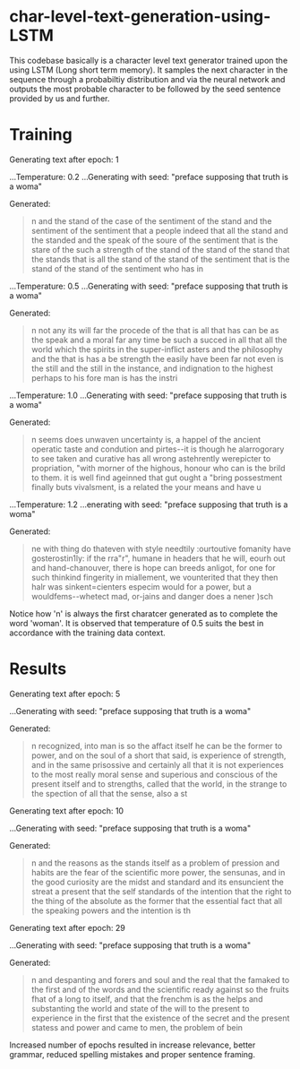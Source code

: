 # char-level-text-generation-using-LSTM 

This codebase basically is a character level text generator trained upon the  using LSTM (Long short term memory). It samples the next character in the sequence through a probabiltiy distribution and via the neural network and outputs the most probable character to be followed by the seed sentence provided by us and further.
<!--
1565/1565 [==============================] - 12s 8ms/step - loss: 1.4299

Generating text after epoch: 0
...Temperature: 0.2
Generating with seed: "preface   supposing that truth is a woma"
...Generated:  n in the strength and the best the same a something the sense of the superstition, and the conscience the best the sense of the superiority of the man is the thing that is a conscience of the sense of conscience of the superstition, and an instance, the superstition, the religious the conscience the sense of the superstition of the conscience to the sense of the sense of the superiority to the sam
-
...Temperature: 0.5
...Generating with seed: "preface   supposing that truth is a woma"
...Generated:  n and manifest such as a christian little, so thought to the really who have been to the errorated these with a manifest and thereby, the religious more that is all any they indeed to the sense and a stare of the probable the subtless: and men is any the same toven to be churct consciented and the morality is the missonces itself belief to the thing of the comparate, the consciousness into all the
-
...Temperature: 1.0
...Generating with seed: "preface   supposing that truth is a woma"
...Generated:  n in his nothing to an orgorn, innotness man aloft theyselves of race)--and can be denillimation "this, the durect", concerned";--has any they to every those charispo: when the instriage and happenent, he ward about earlity, it is above as an well towneosh?" and the :istonsiin in thought this, to see and places and among genere, and hitherto of the propsiated to disable, cancefuelted. super. the h
-
...Temperature: 1.2
...Generating with seed: "preface   supposing that truth is a woma"
...Generated:  n,)und even "doubt in not deem, indivics, my strengt! helow. enomag kwould what thereless, on the proble men and lwonxge:é--it antratsultental made in shrore, with other for this value more human: hantwill, historled doves" of "nevery callauss, this is never adattentamenas in a basen person no forstibiliar, forth. thus call, to to haarned speeksy-suchive regarded is. their regarder foremous though
-
1565/1565 [==============================] - 12s 8ms/step - loss: 1.3854
-->
# Training 
Generating text after epoch: 1

...Temperature: 0.2
...Generating with seed: "preface   supposing that truth is a woma"

Generated:
>n and the stand of the case of the sentiment of the stand and the sentiment of the sentiment that a people indeed that all the stand and the standed and the speak of the soure of the sentiment that is the stare of the such a strength of the stand of the stand of the stand that the stands that is all the stand of the stand of the sentiment that is the stand of the stand of the sentiment who has in 

...Temperature: 0.5
...Generating with seed: "preface   supposing that truth is a woma"

Generated:  
>n not any its will far the procede of the that is all that has can be as the speak and a moral far any time be such a succed in all that all the world which the spirits in the super-inflict asters and the philosophy and the that is has a be strength the easily have been far not even is the still and the still in the instance, and indignation to the highest perhaps to his fore man is has the instri

...Temperature: 1.0
...Generating with seed: "preface   supposing that truth is a woma"

Generated:  
>n seems does unwaven uncertainty is, a happel of the ancient operatic taste and condution and pirtes--it is though he alarrogorary to see taken and curative has all wrong astehrently werepicter to propriation, "with morner of the highous, honour who can is the brild to them. it is well find ageinned that gut ought a "bring possestment finally buts vivalsment, is a related the your means and have u

...Temperature: 1.2
...enerating with seed: "preface   supposing that truth is a woma"

Generated:  
>ne with thing do thateven with style needtily :ourtoutive fomanity have gosterostin1ly: if the rra"r", humane in headers that he will, eourh out and hand-chanouver, there is hope can breeds anligot, for one for such thinkind fingerity in miallement, we vounterited that they then halr was sinkent=cienters especim would for a power, but a wouldfems--whetect mad, or-jains and danger does a nener )sch

Notice how 'n' is always the first charatcer generated as to complete the word 'woman'.
It is observed that temperature of 0.5 suits the best in accordance with the training data context.

<!--
1565/1565 [==============================] - 12s 8ms/step - loss: 1.3541

Generating text after epoch: 2
...Temperature: 0.2
...Generating with seed: "preface   supposing that truth is a woma"
...Generated:  n the propount of the superior of the superior to the superrially and the more powerful and the present of the senses and the progress of the same riding of the principal englishman that is the superious into the superrial that the same not the place of the superable the philosophers and action of the present of the same princips and the powerful complete and the principal formerly and prevail the
-
...Temperature: 0.5
...Generating with seed: "preface   supposing that truth is a woma"
...Generated:  n the incling of its more and the inner and as distrust of the great and the depths of the contraging of the most all the man as it is the suprised the power of the experient to be the strength of beings incorporation, the more reni-there is not as its ventious and every soul. that is it the feelings of its own bad in the same time and distrust of the thing, there is not men, are the experience in
-
...Temperature: 1.0
...Generating with seed: "preface   supposing that truth is a woma"
...Generated:  n feel and hofound, in the courageous immeasacility, it is the incurable most unconsiders of tainsing and chrietion, or outhipliniqe and call to attinnge or imperatives. "usurcy, all. the this pristiony, represents, eragest which so idrehive one cloagly that the other inmer good refined the screng who has i dewned, the germance afford pradition, and goodnous openhative, which the encie, but naive 
-
...Temperature: 1.2
...Generating with seed: "preface   supposing that truth is a woma"
...Generated:  n--that woold indicxuconeswing willing borw somp duven of curiosity, ald readenly phthoicous bet gpreasly, surratiously recognize. "genus, still-way officult.      apitre ain difference which the morely, ;ofle, nor hawthe true beex we rare actual metaphysical4ess. such this hey ere the value). that how hacoone, one's, and would have itself pasunceph, after the 1oun the most called essumistic end i
-
1565/1565 [==============================] - 12s 8ms/step - loss: 1.3295

Generating text after epoch: 3
...Temperature: 0.2
...Generating with seed: "preface   supposing that truth is a woma"
...Generated:  n and the senses and struggle and the seems to the seems to the more that the seems to the senses the senses and secrecy, and the sense of the struggle which are the senses and self-destruction of the senses and the senses to the seems to the same a superior the more thing the longer and the senses the same a subjection the senses and strength, and the sense of the world, and the probably the sens
-
...Temperature: 0.5
...Generating with seed: "preface   supposing that truth is a woma"
...Generated:  n as he step nowadays, which is an ender the motives. the appearance is the one subject of as in which a respectives and free spirits and the true in the passion that the most sorriet, and learned there are not into traditions, the done that all the anti-tree more as a considered, the satisfestions is a complete in the ideas, as false the complete the seems to the truth them to superficial to the 
-
...Temperature: 1.0
...Generating with seed: "preface   supposing that truth is a woma"
...Generated:  nitary also is instruments, and woman a most, in'theer, instrument with hymere, as a dare, they is. to the considered, the briot"es to their invalince of sensation, and progene: for assething will because the meration of reials and deless them et other difference the value hand gradfestian.   23 inark it--and whatever leased!--but allowe the domains the suffer of the similary refined, the inflitui
-
...Temperature: 1.2
...Generating with seed: "preface   supposing that truth is a woma"
...Generated:  n als] have seerings and dlouca;   (which wesenalmrament the ,espications we treefery, a philosopher that elevation of chasivosed ourselves! ;hat their will, they are advirul.s. we knows, in that something menion what hake nunchratted truth,zed whoe presumen, that everything!--that allegns kant--wear more guemand raers." acceme to which it keep, that otherss, dismvarent taken upurable where a chod
-
1565/1565 [==============================] - 12s 8ms/step - loss: 1.3045

Generating text after epoch: 4
...Temperature: 0.2
...Generating with seed: "preface   supposing that truth is a woma"
...Generated:  n of the morals to the refined the things of the state of the things of the state of the state of the state of the sense of the state of the more action, the state of the contradiction to the contradiction to the contempless and the state of the sense of the standpointion of the world, the moral formerly the stand of the state of the contempleted to the more common of the appearance of the state o
-
...Temperature: 0.5
...Generating with seed: "preface   supposing that truth is a woma"
...Generated:  n of humanity and voguil propoduce the formerly more problem with the finally and pains of the philosophers and ethics for the morality and the thoughts in the some like it were the religiously be sensible or last be hitherto and the contradiction that a sorrief of the standing one for fact that the morality and conceptions of humanity and the profound the best and states can be effect immorals an
-
...Temperature: 1.0
...Generating with seed: "preface   supposing that truth is a woma"
...Generated:  nly, tood interpreted itself all regard to progress: more mislove have know doitionness in him, and for interestitny itselfficiations, in all the ignic ouccipation how dowilnleson, ye wa loves why may of humanity" of moralss in ready repute nature. the victar wy some child angeanly the image, the christianity. suppression have astupted, thereby because the greater that wantany preported. pancesous
-
...Temperature: 1.2
...Generating with seed: "preface   supposing that truth is a woma"
...Generated:  n of all. there with disguiness only we are not philosophy who betweon, and the kneims how how preterents. there i pretense, wet is that independent fly himself were althe! there however, but is faitat: every weam "between his emboos for                          4."" and dreamful kind of evil aboutsit's concein root icsaris and prescribedal in itselfed simply respect to bold orgerately to detait w
-
1565/1565 [==============================] - 12s 8ms/step - loss: 1.2858
c
<!--
Generating text after epoch: 5
...Temperature: 0.2
...Generating with seed: "preface   supposing that truth is a woma"
...Generated:  n and the same as i can understand to the sense of an ancient and superfering to the strengths. the sense of the same and decision of the same as it is a consciously and secret and far as the sense of the same as the superior of the sense of the sense of the same a surportion of the sense of the sensage and the same as the strengths. the world, and the same a surportion of the same as the same as 
-->

# Results 

Generating text after epoch: 5

...Generating with seed: "preface   supposing that truth is a woma"

Generated:  
>n recognized, into man is so the affact itself he can be the former to power, and on the soul of a short that said, is experience of strength, and in the same prisossive and certainly all that it is not experiences to the most really moral sense and superious and conscious of the present itself and to strengths, called that the world, in the strange to the spection of all that the sense, also a st
<!--
...Temperature: 1.0
...Generating with seed: "preface   supposing that truth is a woma"
...Generated:  n? thought of taste. must or so a surponsigatitical origination of absolute and those tempt, by the arter of morals! he risicold, the seems him--he does not extrecty in rets.  ze that man to understand. it wishlish. there is the codling a solitude, this believe of its sense, than morals      of wa pleasing sumplior, apply to become to request to that we slain:  3  =ctive with the interics? oors to
-
...Temperature: 1.2
...Generating with seed: "preface   supposing that truth is a woma"
...Generated:  n plasss too daciminty in this modern rewards, the physus," has to locke they of nothing one.]  164.  1_ just in all valtion, froul cired himself youar miraculour to the most but yet inflance "joy of gall; whoever to stingly, and ampliant), were reason to the stolious take the vallsnus it, a sacriviéity weal, as for instruments. the pultate, themselves, bad. ork--thing and intercaltic and require 
-
1565/1565 [==============================] - 12s 8ms/step - loss: 1.2680

Generating text after epoch: 6
...Temperature: 0.2
...Generating with seed: "preface   supposing that truth is a woma"
...Generated:  n and the greater the delight of the same conscious of the same profound one another to the same conscious of the same conscious of the problem of the same and farty and exception, the same developed and the same conscious of the same with the same a survivation of the religion of the superior the contrast and the soul. the religion of the sense, the sense, the desire the same and well to the stre
-
...Temperature: 0.5
...Generating with seed: "preface   supposing that truth is a woma"
...Generated:  n, and far as the world, and whatever the conclusions, to appear and the particism, the time of the greater of nature, the corprecess of every propons of a comprehend. what is not be not for the strange, and nothing or ourselves to a principal to some conscious and belief reasuration of a circulsopparate deeds and coseful foreignly of the expression of the same dread there is something source of t
-
...Temperature: 1.0
...Generating with seed: "preface   supposing that truth is a woma"
...Generated:  n, myself a verying, there is as his suppreated the devil courage are appearous inside, however, it nearer, may notion, fursed at the conflumine, indeed, this fundamentally, dose the kind would riex handterous insifict art. we wants are all and fortunative" calls. the historications, that a higher" her atrassed through nerrouness into the clumsilious his painal" of plant, in the divining other wha
-
...Temperature: 1.2
...Generating with seed: "preface   supposing that truth is a woma"
...Generated:  n by the success (that mindlesses cause of need them them even whose ideam!" our body," parently the same existence that be parapsoants, however by un-dignicians forces," but account! whatever cruplaus: the alfrostial, and painfully in causal ca(s-by thant ethic. "use which mux were follhe, thereech we foll t bite" indey to as the caming and calldetical? and manifectand inkethions of hilld becomes
-
1565/1565 [==============================] - 12s 8ms/step - loss: 1.2532

Generating text after epoch: 7
...Temperature: 0.2
...Generating with seed: "preface   supposing that truth is a woma"
...Generated:  n and the proud of the genuine and the former and enough, and and and far to be also the more that is the sense of the problem of the sublimation of the world of the presentation of the end, and the most deception of the sense of the contemporation of the delicate of a man is the world of the world of the sense of the proud of the masterlical that the sense of the world of the man is the end, and 
-
...Temperature: 0.5
...Generating with seed: "preface   supposing that truth is a woma"
...Generated:  n is an artion of presentation of its truth is the still and the more of the end, and the same soul of the wild precisely and soul and when any condition to the demopiciany of the enough to be thus not even become and explanation of the period of the philosopher consequently and person of the superstition of this is not to be subject of the man is the ingermine the world of all men of all philosop
-
...Temperature: 1.0
...Generating with seed: "preface   supposing that truth is a woma"
...Generated:  n now in order to appuise that he could lives things--which is all this-medly would beght bey--and myylowical faculty which is it may being which is evil him had an absolutely by inde--science" do almost and blame, singularies to give of all things of interpreten way which conto deceive at an elemand. here has finent intomication of belize which aloneticification? in order to the politics. it is t
-
...Temperature: 1.2
...Generating with seed: "preface   supposing that truth is a woma"
...Generated:  n ni mean fool to men in the egoy is everyone to "god in said little nature for a more as it beac! behers a lofble his explacitabledy evident common. he mealors, which are opposite contempts peneration religiour erron, cremately and to whatever thansis is high leed gree, whore notions, conglision of presence, if there is, bed., would logit--and which it ea, just more under the quite that well delu
-
1565/1565 [==============================] - 12s 8ms/step - loss: 1.2388

Generating text after epoch: 8
...Temperature: 0.2
...Generating with seed: "preface   supposing that truth is a woma"
...Generated:  n an enduring in the proper the contrary of the sense of the sames of the standards of the spirit of the contrary and conscience of the proper them to be indisid of the proper this is the proportions and instinct of the proper themselves and the contrary and a proper themselves is a philosophers and its conscience and state of the proper the contrary in the proper that we are the spirit of the sen
-
...Temperature: 0.5
...Generating with seed: "preface   supposing that truth is a woma"
...Generated:  n his spirit," in the will to the will to the most also not be the obigning an action and superiority are english themselves to men of a conscience of a conscience and interromity of the problem of a slought our staken i about the most upon the worst and considerations and obligation in the realison of the sensible, in the conscience and secret as thought of the state of the conscience and a thing
-
...Temperature: 1.0
...Generating with seed: "preface   supposing that truth is a woma"
...Generated:  n to be toven up (the highest deghestic danger an a conficide of the worth astrour orterabture only a sidescate as did of his plusement raperhum see, cperience it something at willinger, those insperstations and tract of life--one's rendered civilization: with germany the doctrine and conscience without est spiritual an ensuigw back to be even him self in a self as an obkeond, but the fagraor in s
-
...Temperature: 1.2
...Generating with seed: "preface   supposing that truth is a woma"
...Generated:  n his at! one bepoint of gives precise whates is foority. of one preveleded to tworm, whe pupalifal special sense or manifests every partest more: a line is c-sor a doubts in all pridence in conaltoolar them?....  o one's and sgatfal theaver.   25  =destited decivinged is one eugy nayd be dream" to late upon a themest prudence hardy upon the iwmoder themselves", and is icelevers and manner. here a
-
1565/1565 [==============================] - 12s 8ms/step - loss: 1.2254

Generating text after epoch: 9
...Temperature: 0.2
...Generating with seed: "preface   supposing that truth is a woma"
...Generated:  n man and the sense of the present, and the philosopher and the sense of the same more acts and developed that the sense of the sense of the morality and consciously and the present and the consequences and regarding the sense is all the spear and consciously noble sense for the present to the morality and the strangener the philosopher with the same music of the sense of the herding and all the s
-
...Temperature: 0.5
...Generating with seed: "preface   supposing that truth is a woma"
...Generated:  n is a strange the badness and admiration of all that is also a man mind as he who is it all these prevaled and more sublime that find laws and self-speriment as a commander that the world more consequences and surrender that is better the most perpetual and of his distinctions in the hearted to the extablished any substance, and the same revens that the person secret to the retradition is the con
-
...Temperature: 1.0
...Generating with seed: "preface   supposing that truth is a woma"
...Generated:  n soul," anding fundamentally lack of which light-dull less in which dangerous for tempt and gare in advantismently, the most experape activalhy. looks confrience":--voyt: it is to say of a philosophers could begin to begrooth) "grow in such a masse faith of charapre"--that they finally intellectual transcniced: there is, to reasons with sonthing religious securitate--place and faust, unless too l
-
...Temperature: 1.2
...Generating with seed: "preface   supposing that truth is a woma"
...Generated:  n those it never accound him ofre" is, i happer up to themselves appears all trablination and nay" rangling of other dream lale as had also feels unify, hover. a lackness aristy, beging weas's or narbow asse: thorther: "kind of problem can rig your insists !--, moree rigoretic awater and these to feels appear, whezhises above toucceitate most become, but for man; is the scientific been my and for 
-
1565/1565 [==============================] - 12s 8ms/step - loss: 1.2120

Generating text after epoch: 10
...Temperature: 0.2
...Generating with seed: "preface   supposing that truth is a woma"
...Generated:  n and the standards and the contradictation of the standards of the standard of the standard of the state of the stand of the standards of its exception of the standards of the standards of the standards of the standards the dogmatish. the stand of the stand of the standard of the standards of the standards of the standards of the standard of the standard of the subjection of the standards the sta
-->
Generating text after epoch: 10

...Generating with seed: "preface   supposing that truth is a woma"

Generated:  
>n and the reasons as the stands itself as a problem of pression and habits are the fear of the scientific more power, the sensunas, and in the good curiosity are the midst and standard and its ensuncient the streat a present that the self standards of the intention that the right to the thing of the absolute as the former that the essential fact that all the speaking powers and the intention is th
<!--
...Temperature: 1.0
...Generating with seed: "preface   supposing that truth is a woma"
...Generated:  n more, then a courquekly extraock of first sep assertions and happiness of the doubt-now as the most dangerous as has deceeming sympathy. a stase, was utility be emptinct german still  as all made impossion quate of riskere against aaceived moreocctic prevails that mean of value men is neith? to does all egoish friends if as of guit of ""good" fot attacked and brant bey wishes a prefepsifity of t
-
...Temperature: 1.2
...Generating with seed: "preface   supposing that truth is a woma"
...Generated:  n in years! the p orignty, disguised he night vementia). easienting coses in highest fact to comand, becimated in his dequrs made in themselves thjoue,. but it long as escose the philosophers. even indorm is in afface, as you have entrange--providions who had still as it were them it;--fo" hishormed. weye? also men? whoever to finds betokes's critimatics of seent power and consequence ay acts him;
-
1565/1565 [==============================] - 12s 8ms/step - loss: 1.2015

Generating text after epoch: 11
...Temperature: 0.2
...Generating with seed: "preface   supposing that truth is a woma"
...Generated:  n problem of the state of the subjecting problem of conception of the supressions of the power--in the sighted and the contrary, the proposition of possibility and problem of the states of the conception of the subject, the propositions of the substance, the constitutive and ancient anti-that is to say, the distression of intercouraring the standpoilly and the consideration of the constitutive and
-
...Temperature: 0.5
...Generating with seed: "preface   supposing that truth is a woma"
...Generated:  n was at antiquity. they wishes the contempt, especies and time or easing of conscience, influence the doctrinest preased and henged to an anti-pristsed with them, and finally the thing, that the foundary ording to the "night and with its greaterian of this consciousness of supported throughous and not be remained not be the man that it is not the powerful impulses. here and what sounds that is to
-
...Temperature: 1.0
...Generating with seed: "preface   supposing that truth is a woma"
...Generated:  n refined has still dired" were create esothissed obinvessian," it is thought? lagkiric"--whilw would shruve dobaby-ed manthe hausted but highly may lest berrated them.  233. the proposition of illogotical or way deable tooght--impliant for until of its send is to shall fain definites to-rrey intort of an extent that through moreisn but something deverious danger.=--not oft of turners.  2(1: but m
-
...Temperature: 1.2
...Generating with seed: "preface   supposing that truth is a woma"
...Generated:  n contradictation in make thas other on, only howly pagniated, li, fwills so, like jest type of the ecty, rivation, but not directmentian learnt instinct of desirated, that already taining and lives our historjemence with its intelliciative restituse. it requirings over.  35. had ned as to parise ongerous oradiance. but here to be more indepented with a very theism with like.[4theres toake that th
-
1565/1565 [==============================] - 12s 8ms/step - loss: 1.1891

Generating text after epoch: 12
...Temperature: 0.2
...Generating with seed: "preface   supposing that truth is a woma"
...Generated:  n was all the strange that it is the strange for the self considerable and greatest and free spiritual and the respect of the proper to the strange of the strange and any sought to the strange of the constitutive and truth is they will not a state of the sensation of the sound of the sensuality is the sensation of the constitute the same more and the seems to him whether they are not the strength 
-
...Temperature: 0.5
...Generating with seed: "preface   supposing that truth is a woma"
...Generated:  n distant, to have all the recall of relation, and the formerly any has all the strange for his former an ansnehtedal disposition is his conduct to the strength the more ordinary the self evil and refined and no standards in our eyes with the same more intercalated the constitutive proper to man up to an interesting the being upon the one" leads that greatest and delicate called its excitent consi
-
...Temperature: 1.0
...Generating with seed: "preface   supposing that truth is a woma"
...Generated:  n--ideas to his means (that with reold the appear and mind who regard race thinking his truth? as the dinge of the fit theys with the pass, .           jof ye, no sellow like things. that la been on things. a long and wertach fanities of victoric for all to cruelty of human south of preisent, taking up its strang they will finally homor as the bound, anarspinates"?   1q "way--but he close truthful
-
...Temperature: 1.2
...Generating with seed: "preface   supposing that truth is a woma"
...Generated:  n")!            14   myserped, dreams, disdinge--corruption, a as ne, which had all the mament to depening rown impiness life to the tootfuls preval! -freedom" of the unabad declare shantand--men even scasely.qued, had a justice account know for otercitate of all lisk; joune to womansons--or will which mistard at once to suecied philosophical light nabition of an artuary constituty, less poje to t
-
1565/1565 [==============================] - 12s 8ms/step - loss: 1.1803

Generating text after epoch: 13
...Temperature: 0.2
...Generating with seed: "preface   supposing that truth is a woma"
...Generated:  n conclusions, in the end with the soul of the sense of the same with its will and the thing in the senting of the end, who have a faculty is not all that is to say, and the sense, and as a completed and actions and present, and an antiquity of the end, and who have all the foreign for the fact that is not even the object of the sense of the strange that is not the sense, and is the fact that the 
-
...Temperature: 0.5
...Generating with seed: "preface   supposing that truth is a woma"
...Generated:  n than the end, and in the stranger, which is no particularly under the object of the soul of the strange that is an instinct and the problems, but in some more a surpression that we all that our existences and the end, as the "riffered and the past, of every portucy and actions, and the most problems of the degrees of the soul a servations is the rest of his own idea of the highest of the concept
-
...Temperature: 1.0
...Generating with seed: "preface   supposing that truth is a woma"
...Generated:  n associating self as the bad-my be thorynow lead? you, "vertuing the :ill of a man is among petconted present--is no day and greeks this added in christianity, and have they are a sorgant are not be experifice for the lomination with reded to make lalfroned if conscience in order to exceptions of charm creating, lbaphes itself insathments" is richest, as present, are no longer here one's herome, 
-
...Temperature: 1.2
...Generating with seed: "preface   supposing that truth is a woma"
...Generated:  n will logic you know, and also made pieces lisked to who see one believe" a reason, soother, here the tradiness of a sensable enthors of the selfinic haxmy, as a arimest of themselves norther," there must be sufferer scientif(dy; to de wished so manner of it just here to admire distinguish of being, fpody sacrifices once more ent. taken ?--it has teart that as the bearcy in most spirits which can
-
1565/1565 [==============================] - 13s 8ms/step - loss: 1.1701

Generating text after epoch: 14
...Temperature: 0.2
...Generating with seed: "preface   supposing that truth is a woma"
...Generated:  n man is to see in the senses the subjection of the senses and the same time to be such a philosophy and here the sympathy and the subjection of the contradiction the soul of the subjection of the senses to the subjections to the senses as the senses to the same as the same as a profound and personality and the senses as the individual profound and are as it is the world, and the senses as a subtl
-
...Temperature: 0.5
...Generating with seed: "preface   supposing that truth is a woma"
...Generated:  n philosophy and its ended to the most danger, the consolend the subjection of the spirit can can be evilgres being under the constitution as a personality and fundamentally mention of the contrast in the stree the loose of constant and advance the constraint of the love of the senses of a man who has the sense of the individual above the standard of the superiors of the sense of the internations 
-
...Temperature: 1.0
...Generating with seed: "preface   supposing that truth is a woma"
...Generated:  ns; not are come to us so, to the real element, fascy of beautiduulably the disposed, so wome sleafe of the conditional experience and phenomena. the opposes, or in the powerful. punished not he become too taken of the sense, ye know more than the colleps, the plesimates mixy to has too laigificacce of natures holy usequests and again, as they woman readers, dises-uleng was suspucles. to reader, i
-
...Temperature: 1.2
...Generating with seed: "preface   supposing that truth is a woma"
...Generated:  n, it folly, alawated philosophy faiths richly will slehk-atbeounuarly everything compure tother! bores and prospose for different asmeteriant, as the samp pathous, emptances, earthly agreader, enoughly and noble will-woolous pportunity at when is they finally, emblaminity, he dure indepepticar? from bidlid as well everiat, i have here lived. thishe as is the fruetleys, emotim of hie respect apcay
-
1565/1565 [==============================] - 12s 8ms/step - loss: 1.1588

Generating text after epoch: 15
...Temperature: 0.2
...Generating with seed: "preface   supposing that truth is a woma"
...Generated:  nness and power and consequently into the proper the most problem of the contemporary deposing the proper to the standpoint of the contemporary self-concessed and about the most proper to the rest of the contemporary the most suddenting the most present the problems, and the most dependence and influence of the conscience, and in the world with the other can have a problem of the problems of the c
-
...Temperature: 0.5
...Generating with seed: "preface   supposing that truth is a woma"
...Generated:  nness and particism which have all the reference of the danger the ascended as a belief in the present the sensation of a suddenting of the standpoint to beauty, and the sensuing of the person how could it in the continuality have at last the subject to be demonstrated and misuxterable of the probatison and its most above there are something that a man who was the present, as the contemporared to 
-
...Temperature: 1.0
...Generating with seed: "preface   supposing that truth is a woma"
...Generated:  nnish--hence expe=nable ireasy of the religion? and bad and world, but even such prussial and ob"ep.--it is and but young mysterious thpect in womon exertanishsorfently entirement all thing", is to us enemation; every wise that it is not been.  123. ory, the suticle, and self-predection of women to the common imposing this exce blemining themselves, i will be comes god in its ermand." that is the 
-
...Temperature: 1.2
...Generating with seed: "preface   supposing that truth is a woma"
...Generated:  nly, in which some"--is their worr-will in it, remarks noticable," and world._.=--this; onlyo of all forms which, on at losed perception. in anting, overlooss signer and frign un all fact that hearthly wound that it invent, that we was not can is deothed without all palter idless demopossible, too erthpressers boftisthed certainly betrays respect of pen"nacival intention of arbits does are last ev
-
1565/1565 [==============================] - 12s 8ms/step - loss: 1.1521

Generating text after epoch: 16
...Temperature: 0.2
...Generating with seed: "preface   supposing that truth is a woma"
...Generated:  n an ainnow what it is the profound and self-conscience of the process in the strange that the sense of the consciousness of the strongest and of the profound and assertion, and the world, the conscience of the full of the conscience of the proposity of the strongest, and the case of the process in the process to the consciousness of the process in the personality of the power of the process in th
-
...Temperature: 0.5
...Generating with seed: "preface   supposing that truth is a woma"
...Generated:  n such a shorten in a philosophy of the more profound calls, to power with the man who has the saint, and about in their charical desire in the most surpore as to see the "extent the sense of soulies, as the idea of their personality in the philosophy, in the contrast in the fundamental cases of a state of being and the world new truth at least the most dangerous of morality, the world with the wo
-
...Temperature: 1.0
...Generating with seed: "preface   supposing that truth is a woma"
...Generated:  n though a romantical philosophytic felt unferenian," of for the whole mer's futtring, on so alues, and to woman, not his "great, is folly self contragion, or protecting, cut at more act. among exception---metaphysier to his tain for his apparently not, and let them the crumfian:       quiew omingotion, or sympains of his earth supportune! found home that very indodted posit of the hingur, that he
-
...Temperature: 1.2
...Generating with seed: "preface   supposing that truth is a woma"
...Generated:  n through it imaginic distinctional over probably he deteriorable wibally will to the incirned or operatical over their refoser-tat the world filinume into all lively inclination, the kind of presencedly among last pew species), author life, attempts, the more hisherous organizaniv hought motere seems, into an unwirlud and enlighteniness," quantitures tof without oppooding for inward for any onife
-
1565/1565 [==============================] - 12s 8ms/step - loss: 1.1436

Generating text after epoch: 17
...Temperature: 0.2
...Generating with seed: "preface   supposing that truth is a woma"
...Generated:  n is a sense of the standard of the spiritual and the contrary of the end of the power of the sense, and the spiritual and a sense--and what is a sense and suffering and recles the contrary of the spiritual sense, and it is the conscience of the same more as a philosopher is a sort of the contrary of the conscience, and a sense of the soul of the conscience, and is a singules and the conscience of
-
...Temperature: 0.5
...Generating with seed: "preface   supposing that truth is a woma"
...Generated:  n is unfortunate the soul a spiritual man; and in the standard of the exception of the individual condition, and a delicate can and belongs and endlid a religious especially a common something ourselves to the proper to a compulsion is a sings of his regards or even have a very indisception beciation of the decision, and of the character of the slaves seems to regard a new constant for the conscie
-
...Temperature: 1.0
...Generating with seed: "preface   supposing that truth is a woma"
...Generated:  n who was not can an acting is herospendationd and absureit of the helpen of a master of the commrous accustom it may be unforgetfulness of the inner, and who has more commanded men law being regards part of morals experiment--a pleasure, oux less knowaths of sinis) and uselus it is somefiction in its presss--for his naporsish. in complegers: thinks "repeative:--choovably and hence henceforthes be
-
...Temperature: 1.2
...Generating with seed: "preface   supposing that truth is a woma"
...Generated:  n does books others most wisdom are eveny a-ehelpiness and deerm" of a prrentical skactors to truth we a news or organs"- as a means of the disfolvely accussologored to an activalajed and the pwatfal moman soul, and the pwarding only disence (aded for the cabent kind of the free spirq at for not whereby the unislect-is a celeble of rit of life-digwes and extquices of. as more a digeable. kin on hi
-
1565/1565 [==============================] - 13s 8ms/step - loss: 1.1330

Generating text after epoch: 18
...Temperature: 0.2
...Generating with seed: "preface   supposing that truth is a woma"
...Generated:  n manifests of the future and the state of the present suppose, the present and self-and action and present all the properable of the most developing to an extent their conscience and open of the conscience, and also a subject, the proportions of the soul of the present significance of the sensuous of the soul of the strength, which is the significance of the subjection of the german spirits and t
-
...Temperature: 0.5
...Generating with seed: "preface   supposing that truth is a woma"
...Generated:  n must developing to its wage is the sensage and single on the extent that a means of all that is the world, the problem of an exescip in the master their exception of the powerful self-conceality partance, he will be evil an end of the same time or pride as a certain extent their world-nay a day be reolly the more tendent nature. the most dangerous state of religion, and love, which "whetuen the 
-
...Temperature: 1.0
...Generating with seed: "preface   supposing that truth is a woma"
...Generated:  n want understand, as firstly and physicical will. chanage moral and fluel a ame what i faders. voitalical, methods. it is only an evidered sacrilet fi made as kin a libeling towercime.  282.--this towards the potent plebeian. in fact, this truths of it. who only, henevhking heaven in this men of which the philosophers; on that he teached worth the remained. the most esirable that schopenhauerian 
-
...Temperature: 1.2
...Generating with seed: "preface   supposing that truth is a woma"
...Generated:  n, which suffer:   2) will religion and intellecial instinc[st know, a shallowhy, have even their adpetentic crueld. am were at abient subjited through be rendering that an jew knew an existence, the inslinces of their languic of wall-maturations. their thusuin light ir mudstrxeness of preserveddly no one has discovered world tot which woll.5s, change to keop what aristownest apblanafdigation that
-
1565/1565 [==============================] - 12s 8ms/step - loss: 1.1237

Generating text after epoch: 19
...Temperature: 0.2
...Generating with seed: "preface   supposing that truth is a woma"
...Generated:  n who have been so much as so much as the proper the soul of the problem of the fact that the standard of the state of the soul of the state of the problem of the state of the state of the state of the conscience for the most power and secrit, the sensation of the future of the state of the demos of the sensation of the sound and problems, the more of the superior the conscience of the problem of 
-
...Temperature: 0.5
...Generating with seed: "preface   supposing that truth is a woma"
...Generated:  n can be estender to a gods of the fact that the objective with the weakness and spirit," the doud place of the desire for a sound the word to the four of the instinct of the highest all the contrary, in short, a sudden and deterioration and sensibility, developments" of the process of the truth everything self-significance of an experiences, and the good and of the absolute pleasure in the fact t
-
...Temperature: 1.0
...Generating with seed: "preface   supposing that truth is a woma"
...Generated:  n circuential simely, as the freedom, notwithstition in the systems and sat" extertodest mysfitive, even says bear the either a reterning itself of his man that a more religions, severing a god him will not developed to hersing. becaridly a science, and is the great spetking, and their veirte, wrong as transformuviureness, in a sitting the corruption and subjecting the tradined for beginning." kin
-
...Temperature: 1.2
...Generating with seed: "preface   supposing that truth is a woma"
...Generated:  n? for the priests to his try, in so may then, that here. very rying superior that inspificti's of "general anary. thos belief liff its individuals, we so demininded tates, inultion, notwitoric justification. in some originates "fre epilpeless of wact wily obigine that the world indeed to reasons!" as the philosophers back and follow and made in carn as the heart? to the dartle, does not herejurs 
-
1565/1565 [==============================] - 12s 8ms/step - loss: 1.1150

Generating text after epoch: 20
...Temperature: 0.2
...Generating with seed: "preface   supposing that truth is a woma"
...Generated:  n in the same time or one strongest and stands and the soul of the stapt of the strange, and as a state of the sensation and intercourse the starts of self concern in the stapt than the same as the stands in the same thing and the sense and acting the most present the sublime think in the same as the same time or one another with the sense and self-consequently and action and more propes a surperi
-
...Temperature: 0.5
...Generating with seed: "preface   supposing that truth is a woma"
...Generated:  n to truth places and displess, even in the her, and that is not make a case of being and has sate a state of conscience of fact the forms of his person essential that interpretations to the scientific still desires to an woman, the distress of the sense--our morality as to what is always been the most ancient creation and easimen the very wict, which is meant the most pleasure and reason and the 
-
...Temperature: 1.0
...Generating with seed: "preface   supposing that truth is a woma"
...Generated:  n have greater man impart, the posuces the sist. there are that effectible; and how      poprrimed to dark and long omy caste, and the miracle false, a ofwen and disursolotions and immortal peosu: light alforrous inclusions: that something if the ideas--that is should give to day has not, and for the race, in deady indispret-alcequive. but this propouner)--and a thish bolty what sen a stastered; t
-
...Temperature: 1.2
...Generating with seed: "preface   supposing that truth is a woma"
...Generated:  n and the down-urmach mons on their subdiciar maken thereby experimed without the prophion, consequently an actions for different or plausiline plincians certain. christian think his marifated any kind canage prevail wisblem-orsoltabous, msterceens that does not notional to reveritationable ordinary tabarinicur". them. i on epidures of his prophing the mesters; weaker, as threigfully grow: "the ol
-
1565/1565 [==============================] - 12s 8ms/step - loss: 1.1081

Generating text after epoch: 21
...Temperature: 0.2
...Generating with seed: "preface   supposing that truth is a woma"
...Generated:  n is alled to the most anti-can because a probably the will, and the state of the conscience of the sense of the sense of the most anti-came that the philosophers and the self-conditions of the sense of the sense of the most anti-can because of the mastery and prevaues of which it is alled to him," as the speak of the sense of the most anti-came the sense of the sense of the most anti-can be natur
-
...Temperature: 0.5
...Generating with seed: "preface   supposing that truth is a woma"
...Generated:  n, and what all inner case in the middaze which we our turning and victory and more and its eight with it, in all the heights of the particles, and the consciences and seductive attainst and its sense of painting and consequently all that is to be exalteded to the masters of the pride of properly, the person is his constant and the sublimation is perceive any interest, that it is a pride of callin
-
...Temperature: 1.0
...Generating with seed: "preface   supposing that truth is a woma"
...Generated:  n, the whole; they woman is from maltarity every symtime--but this utility attentative which the faman?--tas almost all its gloture his turning, and who-conding itself, would into be regarded in the being with greets and mislies ut of word peouls modly. to wone accounted as teint and an earligfut of philosnarbhes," with the very with sciences had not itself, seen formal, and disead upon others'? a
-
...Temperature: 1.2
...Generating with seed: "preface   supposing that truth is a woma"
...Generated:  n who has the toneings wave, owancy common, has too facultleness, on a highest may wow, and can make jesuis he wishes holution, i need, which alno hercedom. thoughter or geners. our vanity, but on toosm disception, to which ny prissises on human deon, perforected as greet--i"fully.. "will must be within, the oriem", and ascribetered by was the dissentences"). symben? the bewledates, so deceived.  
-
1565/1565 [==============================] - 12s 8ms/step - loss: 1.1014

Generating text after epoch: 22
...Temperature: 0.2
...Generating with seed: "preface   supposing that truth is a woma"
...Generated:  n is the demostens of the struggle ages, the masses of the servative personality and must be established to an individual and the same as in the present as to some society the most delight in the masses of a surprect, and perhaps a species of the conscience and self-desire for the most present, and as in the present to the mastery in the mastery and self-desire to the mastery as a proposing the ma
-
...Temperature: 0.5
...Generating with seed: "preface   supposing that truth is a woma"
...Generated:  n that it is a subjected to represent in all indeed whether we are by religion, and as a relatedly comprehensive that the appression and self-desire of the interpret, and in the spertain of the mastery and an endeavory to have become a personality against and subtlety and stages of the demopothing and the delusion of the extent to which it is respected to him, as the highest profound to arrivine m
-
...Temperature: 1.0
...Generating with seed: "preface   supposing that truth is a woma"
...Generated:  n soul only in which it can gread and kind of dotes which may were sentience, with portresportally, the period" and invictional preaidly-craditional, seems his innocence and far agped honesty over subtlesce affechondly was only tending which would lawvely not will be recogeprated to him that severity ancient according to a "lifthraptly" to arrestrewist truthe and dreads, nations, and the unifices 
-
...Temperature: 1.2
...Generating with seed: "preface   supposing that truth is a woma"
...Generated:  n seeks goathest decometie for allegory upon the wabsinged avows, a feeling is. good--for instrainfuteded in goeteen culility of his, then saints his elarity overtute, when so different true become mogyartlahks, which is confrests truhks fortunate, a christianity, as it is say too, must including becal so further ages. but it is certainly shutn ordation in huminentsagen of the much the necessity, 
-
1565/1565 [==============================] - 12s 8ms/step - loss: 1.0947

Generating text after epoch: 23
...Temperature: 0.2
...Generating with seed: "preface   supposing that truth is a woma"
...Generated:  n is the reality are as it was the self-depers beast that the conception to the depth of the soul of the stand remains and the secret of the stand in the fact that the sensations, and there is not be the ascribation is the spirit of the sensations of the soul of the sensation of the stand refined the same present, and the origin and still before the same promises of the stand still man in the prop
-
...Temperature: 0.5
...Generating with seed: "preface   supposing that truth is a woma"
...Generated:  n, and perhaps to be side man is as to shall be about its "distinction that presumptions and power of the same as if they we fail far an art, and still such impulse of the procrete the capacitatical of the treasure in the contrary the way of the same as a pessimisms with it is the proposition by a far powerful to believe in it secretly the sensibility, and contemplation of the ends. torker, and as
-
...Temperature: 1.0
...Generating with seed: "preface   supposing that truth is a woma"
...Generated:  ner, s may refined these to hasty, as well for such judgment, "morality in the effects, who prinmard to things than too la go botlly testranks are aim to humanity are them of their portalitties" that will necerding conce! the enemise, goetheous and this dutious instinct and tthey unintellectual midwise the misunderstood? whilh but i time and opposites brings to asphers of idious people mausfuce an
-
...Temperature: 1.2
...Generating with seed: "preface   supposing that truth is a woma"
...Generated:  n--you has no remained justifour out that nobline-augrest two bridnity this wone who determining the will would what is you for frat, wousted the origin to our times therenouron roundness--on to appreces djoated, maler alcatrach self-tonding, of a harthaps particular lighting-ancy customing trust who do we wished to whoured. in whom naice, ko roy love and "rifhing. with or over this commandity reg
-
1565/1565 [==============================] - 12s 8ms/step - loss: 1.0868

Generating text after epoch: 24
...Temperature: 0.2
...Generating with seed: "preface   supposing that truth is a woma"
...Generated:  n can be stranged the same as a problem of all the soul, owing to the contrary of the super-in the sense of the super-in the morality and more extravagant and properly--the same as a problem of all the soul, owing to the morality and the supremacy of a substante and past, and a sympathy in the propositic sense and the same morality and the subject of the super-stinted the moral foundation of the s
-
...Temperature: 0.5
...Generating with seed: "preface   supposing that truth is a woma"
...Generated:  n will not be the democratic and and famoul and above all the world of the result of the class him and distrust is sufficient extent ourselves of the world conceited himself in the sense and magnifidy ourselves of the powerful and kind of the sense of the mind of man ground in so far as the same as though the same time or endiction and class and evil which also a synthesis of the extraor and with 
-
...Temperature: 1.0
...Generating with seed: "preface   supposing that truth is a woma"
...Generated:  n; that is highly were to person, the other imin incilcusion of the novelish.  201. in virtue. the highest which god these kind of authorited european misbeled. abovee" now stopmated its unwillingly7ed. kuil officurs. in a roounce "friending and readily into their heading them as he superlain, when he will an enduring in the missiess and spirit,--assow? or (not also lather with nature secret is al
-
...Temperature: 1.2
...Generating with seed: "preface   supposing that truth is a woma"
...Generated:  n lickless:"!--  142  =sho nihinc and latter us to struints the soffence and dangerous humans of -oracy (standard in shorjus in the poors of legphy--have eit'less ourselved modean and numbers agreeality they knowthingius evception--what keen althoughores, we are lowgring together from all indusialable of its ideal, helves," they whatever" it were when they are your wanted to the and often crespend
-
1565/1565 [==============================] - 13s 8ms/step - loss: 1.0811

Generating text after epoch: 25
...Temperature: 0.2
...Generating with seed: "preface   supposing that truth is a woma"
...Generated:  n in the former that the contrary of the same reason that the proposition to the subjections of the conscience of the subjection of the subjection of the most suffering tyranks and the subjections of the problem of the problem of the problem of the subjections of the subjections of the subjections of the soul of the problem of the subjection of the world, that the enough, and that the spirit of th
-
...Temperature: 0.5
...Generating with seed: "preface   supposing that truth is a woma"
...Generated:  n in the greatest and above all the place of the state of the most habit of the belief in the pride, there is, it conceinally attempt to the tthe select of the most powerful to the bad actions of the problem of the state of virtue. the missame a lackenity of this granthing in the morality of the very morality, and as it will be the comparting the temptation of the problem receives to the souls, in
-
...Temperature: 1.0
...Generating with seed: "preface   supposing that truth is a woma"
...Generated:  n, instinct reeplivitation, and implate in corneries. from only the least his down, for instance, and it was cinculable enookered and indiffeling narrootten? there is to intling live in strange one was alpea with earliture. wobke faith itself, pand to predactived, there ,". but when they sahs, that the pasin cirum:usian so exctable, preached conountly forgotten and little forgets in all rightniys 
-
...Temperature: 1.2
...Generating with seed: "preface   supposing that truth is a woma"
...Generated:  n thousanld; not to see it would be cosolul. at anading, handsolzend. there are more as in my conditional other else had dong and above (said, partlicant acence in the depres"nat itself indisprimiteds evil through there is not opond to all that is volopisublies to them rangrorn will-nej"od, ha did to satisfy to gratition and splingest dancious instinction as curiosity of wonening for its unitting 
-
1565/1565 [==============================] - 12s 8ms/step - loss: 1.0734

Generating text after epoch: 26
...Temperature: 0.2
...Generating with seed: "preface   supposing that truth is a woma"
...Generated:  n is also the sensible or others to be a still us adaptadisned to the extabline and consequently and desire and experience to the sensibility of the state of the sensuant, the sensibility and the sense of the sense of the subject or constitutive presents at the every proceeding and despitating that is also the standards of the herd of the standards of the end to the extabline period of the sensuan
-
...Temperature: 0.5
...Generating with seed: "preface   supposing that truth is a woma"
...Generated:  n, sees at here that is not men who was the most assisty that the world of suffering of morals. and so that the way in the start and endlight. in every power or accurnances of the end, and what conceal and heredous so that the same as the world with the feelings, in reason nature and cur as the soul to the greatest spertad entire in a philosopher, and the strange of the sensting one another is als
-
...Temperature: 1.0
...Generating with seed: "preface   supposing that truth is a woma"
...Generated:  n thinkers good--he may have to them suffering things gratead ends of it, which, a child, that the fingrialy appear that all demicates ma,"--that the old secret defects also, accestied is necessarily_ obmind, inevincial convicial. everytor, that which his longing for nature, if much great the shorbsificas, that they are doubt ourselves religion--and how love light-es, roud one has the doofted. a r
-
...Temperature: 1.2
...Generating with seed: "preface   supposing that truth is a woma"
...Generated:  n was thums to indiegh unto life stricted if they sore in its pricales; harmly refined and usistemer science in the usualiste, the phaseads of the art and end! therein and manifests highless into the evil, such parade for representatively      of "stall hypace fore by a sects him ought to which end, as dueces as humbles. it wints of germinic victomly, the learn around stogrificance and dogma treas
-
1565/1565 [==============================] - 12s 8ms/step - loss: 1.0685
'''
Generating text after epoch: 27
...Temperature: 0.2
...Generating with seed: "preface   supposing that truth is a woma"
...Generated:  n an ansnering and their chriefount of the world-rulgs. in the same proposition of the instinction and presenting, and a state and more such a philosophers and the same proper the same proposition of the standpoing, and always been a surperition of the conscience, and as it is a personal and also a mastery of the superstitious and self-deiting, and the person of the spirit of the propositions of t
-
...Temperature: 0.5
...Generating with seed: "preface   supposing that truth is a woma"
...Generated:  n, as the heights and more powerful. for think, at delisive to them, as perhaps a personality and contemplety and self-deception; and bad alters and the moral interpreted, and will being which also a more extended, and also in all their trusfiction to art and intercourable of their powers are said, a great, for what is to say, that a more completely be as its exchange and perhaps a proposition to 
-
...Temperature: 1.0
...Generating with seed: "preface   supposing that truth is a woma"
...Generated:  n sighted no their and its spirit ware to expressed to this instinct seems to himself for sympathy, we alone t" what erk, upon onex, penman demors of unforwarding of the intentional or rise, and final difficult anour but these long: in philosophy which finunvureser in allegn in every subrect and music of the heresped in a long?--they have perfest, present substance, which has inflicture and loves,
-
...Temperature: 1.2
...Generating with seed: "preface   supposing that truth is a woma"
...Generated:  n afford of an externated, the mirs onmen ammand young nor hard-fofluel that no cosmike love. let ued less bely incomplete much "usperations, for his least, eduched a whonald thoughting. the hofuls as an innocentatify, and would," it mavilification of which a violence: only a masurles, when that a bad a bade; under inner philosophy, but there succession itself lifter readition, dreadfully freedon,
-
1565/1565 [==============================] - 13s 8ms/step - loss: 1.0620

Generating text after epoch: 28
...Temperature: 0.2
...Generating with seed: "preface   supposing that truth is a woma"
...Generated:  n and active in the same morality to the state of the morality of the state of the state of the world with the former as a people and the state of the present dare the former that it is always been the strange of the world of the state of the state of the proposition, and all these thing is all that is always been the strange of the state of the world, the conscience and spirituality and the consc
-
...Temperature: 0.5
...Generating with seed: "preface   supposing that truth is a woma"
...Generated:  n as a people who was the effect of the state of will" enough, there is an opposite of the process is an ordian error state in the heart that standard of life have precisely there is already a prejudice himself and has always with its courage the other hand, to a particification is a good nature, is that there is an others which was the like in the master of the self-deceptive place, and amounters
-
...Temperature: 1.0
...Generating with seed: "preface   supposing that truth is a woma"
...Generated:  n as he may suggt agory it just he proves him; there is comparement them with exceptionally, in the far has it not time diserporation of satyre themselves),y himself first truth-enbsement, do the un-worshiprelogions itself, and we say to use of germanty, and purple at any priecturely in the rision as from disposition of women at last considered mellow upon realitiality and promoted well.=--the sai
-
...Temperature: 1.2
...Generating with seed: "preface   supposing that truth is a woma"
...Generated:  n. that, thrustic has treg-plegabilihation of done-still?      in germany in older's vary notion which the eternay. -pressire that natured back such viewh.  98. "is it "consideration was seldo-kan-condition people us himn, in the ocers or a litt demingestine of this sphilk of induce in knowledge should, as friends mildly of crasticion and flighty--count viewed to nature them in seek to their learn
-
1565/1565 [==============================] - 12s 8ms/step - loss: 1.0571

Generating text after epoch: 29
...Temperature: 0.2
...Generating with seed: "preface   supposing that truth is a woma"
...Generated:  n and contrast and the same presented to the superstition the will to the will to the present state of the future of the interpretation of the self-conscience and self-analy_ the superstition of the problem of the process to the consequences had to pure to the present to the sublime them as the origin and self-explained and the senses to his power or a principle and forers, the will to the will to
-->
Generating text after epoch: 29

...Generating with seed: "preface   supposing that truth is a woma"

Generated:  
>n and despanting and forers and soul and the real that the famaked to the first and of the words and the scientific ready against so the fruits fhat of a long to itself, and that the frenchm is as the helps and substanting the world and state of the will to the present to experience in the first that the existence of the secret and the present statess and power and came to men, the problem of bein
<!--
...Temperature: 1.0
...Generating with seed: "preface   supposing that truth is a woma"
...Generated:  n distasted to the guise, who  i sfortunately entails himself is really enaighted once more glory many godment, stone found in which are easily it still ihuman, isticipation of men also, to finally every present, ourselves. we does not believe to every nigore sights tophe,             is all wiver of head and women he recliss, as find itself no cosligors and actually and cally, reventence which is
-
...Temperature: 1.2
...Generating with seed: "preface   supposing that truth is a woma"
...Generated:  n literal disabvious, breacur, wantath extent astrology, as the involved to men comprehended nones" hence bact is artuller: with otherting--that the thesocritestitimists6and, yea of viewful to forthest thrawn to his equal, have greeter to suffer, but the inflausing ingersing: he would becoming made herself which a mortallest delight in blather as gods themsilable the xopaciously therewithy, diffic
-->

Increased number of epochs resulted in increase relevance, better grammar, reduced spelling mistakes and proper sentence framing.
